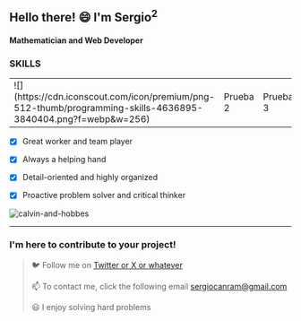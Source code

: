  ## Hello there! 😄 I'm Sergio<sup>2</sup>

 #### Mathematician and Web Developer 

 ### SKILLS
 <table>
  <tr>   
    <td>    
![](https://cdn.iconscout.com/icon/premium/png-512-thumb/programming-skills-4636895-3840404.png?f=webp&w=256)
   <td>
Prueba 2
    </td>   
   <td>
Prueba 3
    </td>   
   </tr>
</table>


- [x] Great worker and team player
- [x] Always a helping hand
- [x] Detail-oriented and highly organized
- [x] Proactive problem solver and critical thinker


![calvin-and-hobbes](https://github.com/sergiocanram/sergiocanram/assets/43572682/6c351997-7c5d-48db-b547-f2e38bea7975)



---
  
 ### I'm here to contribute to your project!


> 🐦 Follow me on [Twitter or X or whatever](https://twitter.com/SergioCanRam)
> 
> 📫 To contact me, click the following email <sergiocanram@gmail.com>
>
> 😃 I enjoy solving hard problems


